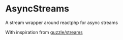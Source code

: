 AsyncStreams
============

A stream wrapper around reactphp for async streams

With inspiration from [guzzle/streams](https://github.com/guzzle/streams)